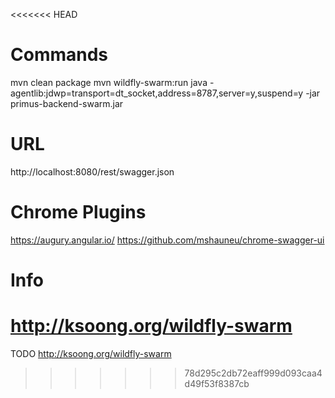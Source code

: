 <<<<<<< HEAD
# Commands
mvn clean package
mvn wildfly-swarm:run
java -agentlib:jdwp=transport=dt_socket,address=8787,server=y,suspend=y -jar primus-backend-swarm.jar

# URL
http://localhost:8080/rest/swagger.json

# Chrome Plugins
https://augury.angular.io/
https://github.com/mshauneu/chrome-swagger-ui

# Info
http://ksoong.org/wildfly-swarm
=======
TODO
http://ksoong.org/wildfly-swarm
>>>>>>> 78d295c2db72eaff999d093caa4d49f53f8387cb
